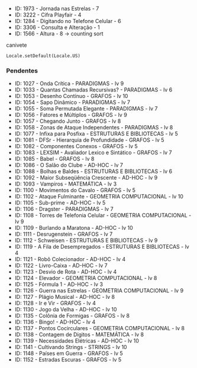 - ID: 1973 - Jornada nas Estrelas - 7
- ID: 3222 - Cifra Playfair - 4
- ID: 1284 - Digitando no Telefone Celular - 6
- ID: 3306 - Consulta e Alteração - 1
- ID: 1566 - Altura - 8 -> counting sort

canivete

```
Locale.setDefault(Locale.US)
```

### Pendentes

- ID: 1027 - Onda Crítica - PARADIGMAS - lv 9
- ID: 1033 - Quantas Chamadas Recursivas? - PARADIGMAS - lv 6
- ID: 1053 - Desenho Contínuo - GRAFOS - lv 10
- ID: 1054 - Sapo Dinâmico - PARADIGMAS - lv 7
- ID: 1055 - Soma Permutada Elegante - PARADIGMAS - lv 7
- ID: 1056 - Fatores e Múltiplos - GRAFOS - lv 9
- ID: 1057 - Chegando Junto - GRAFOS - lv 8
- ID: 1058 - Zonas de Ataque Independentes - PARADIGMAS - lv 8
- ID: 1077 - Infixa para Posfixa - ESTRUTURAS E BIBLIOTECAS - lv 5 
- ID: 1081 - DFSr - Hierarquia de Profundidade - GRAFOS - lv 5
- ID: 1082 - Componentes Conexos - GRAFOS - lv 5
- ID: 1083 - LEXSIM - Avaliador Lexico e Sintático - GRAFOS - lv 7
- ID: 1085 - Babel - GRAFOS - lv 8
- ID: 1086 - O Salão do Clube - AD-HOC - lv 7
- ID: 1088 - Bolhas e Baldes - ESTRUTURAS E BIBLIOTECAS - lv 6
- ID: 1092 - Maior Subseqüência Crescente - AD-HOC  - lv 9
- ID: 1093 - Vampiros - MATEMÁTICA - lv 3 
- ID: 1100 - Movimentos do Cavalo - GRAFOS - lv 5
- ID: 1102 - Ataque Fulminante - GEOMETRIA COMPUTACIONAL - lv 10
- ID: 1105 - Sub-prime - AD-HOC - lv 5
- ID: 1106 - Dragster - PARADIGMAS - lv 7
- ID: 1108 - Torres de Telefonia Celular - GEOMETRIA COMPUTACIONAL - lv 9
- ID: 1109 - Burlando a Maratona - AD-HOC - lv 10
- ID: 1111 - Desrugenstein - GRAFOS - lv 7
- ID: 1112 - Schweisen - ESTRUTURAS E BIBLIOTECAS - lv 9
- ID: 1119 - A Fila de Desempregados - ESTRUTURAS E BIBLIOTECAS - lv 4
- ID: 1121 - Robô Colecionador - AD-HOC - lv 4 
- ID: 1122 - Livro-Caixa - AD-HOC - lv 7
- ID: 1123 - Desvio de Rota - AD-HOC - lv 4 
- ID: 1124 - Elevador - GEOMETRIA COMPUTACIONAL - lv 8
- ID: 1125 - Fórmula 1 - AD-HOC - lv 3 
- ID: 1126 - Guerra nas Estrelas - GEOMETRIA COMPUTACIONAL - lv 9 
- ID: 1127 - Plágio Musical - AD-HOC - lv 8
- ID: 1128 - Ir e Vir - GRAFOS - lv 4
- ID: 1130 - Jogo da Velha - AD-HOC - lv 10
- ID: 1135 - Colônia de Formigas - GRAFOS - lv 8
- ID: 1136 - Bingo! - AD-HOC - lv 4
- ID: 1137 - Pontos Cocirculares - GEOMETRIA COMPUTACIONAL - lv 8
- ID: 1138 - Contagem de Dígitos - MATEMÁTICA - lv 8
- ID: 1139 - Necessidades Elétricas - AD-HOC - lv 10
- ID: 1141 - Cultivando Strings - STRINGS - lv 10
- ID: 1148 - Países em Guerra - GRAFOS - lv 5
- ID: 1152 - Estradas Escuras - GRAFOS - lv 5













